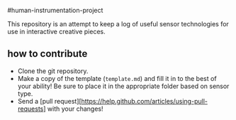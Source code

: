 #human-instrumentation-project

This repository is an attempt to keep a log of useful sensor technologies for use in interactive creative pieces.

## how to contribute

* Clone the git repository.
* Make a copy of the template (`template.md`) and fill it in to the best of your ability!  Be sure to place it in the appropriate folder based on sensor type.
* Send a [pull request][https://help.github.com/articles/using-pull-requests] with your changes!
